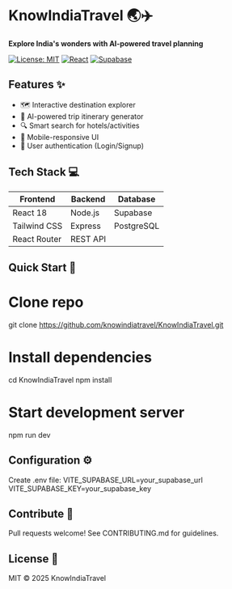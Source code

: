 # KnowIndiaTravel 🌏✈️

**Explore India's wonders with AI-powered travel planning**

[![License: MIT](https://img.shields.io/badge/License-MIT-blue.svg)](https://opensource.org/licenses/MIT)
[![React](https://img.shields.io/badge/React-18.2+-61DAFB?logo=react)](https://reactjs.org/)
[![Supabase](https://img.shields.io/badge/Supabase-3.0-3ECF8E?logo=supabase)](https://supabase.com/)

## Features ✨
- 🗺️ Interactive destination explorer
- 📅 AI-powered trip itinerary generator
- 🔍 Smart search for hotels/activities
- 📱 Mobile-responsive UI
- 🔐 User authentication (Login/Signup)

## Tech Stack 💻
| Frontend              | Backend              | Database       |
|-----------------------|----------------------|----------------|
| React 18              | Node.js              | Supabase       |
| Tailwind CSS          | Express              | PostgreSQL     |
| React Router          | REST API             |                |

## Quick Start 🚀
# Clone repo
git clone https://github.com/knowindiatravel/KnowIndiaTravel.git

# Install dependencies
cd KnowIndiaTravel
npm install

# Start development server
npm run dev

## Configuration ⚙️
Create .env file:
VITE_SUPABASE_URL=your_supabase_url
VITE_SUPABASE_KEY=your_supabase_key

## Contribute 🤝
Pull requests welcome! See CONTRIBUTING.md for guidelines.

## License 📄
MIT © 2025 KnowIndiaTravel
